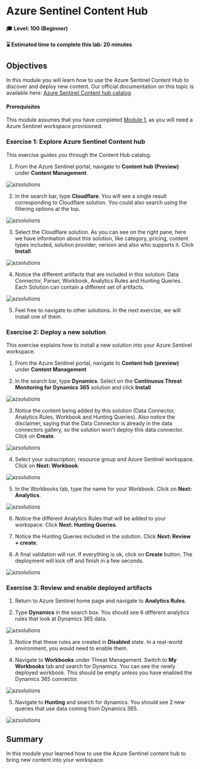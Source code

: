 # Azure Sentinel Content Hub

#### 🎓 Level: 100 (Beginner)
#### ⌛ Estimated time to complete this lab: 20 minutes

## Objectives

In this module you will learn how to use the Azure Sentinel Content Hub to discover and deploy new content. Our official documentation on this topic is available here: [Azure Sentinel Content hub catalog](https://docs.microsoft.com/azure/sentinel/sentinel-solutions-catalog).

#### Prerequisites

This module assumes that you have completed [Module 1](Module-1-Setting-up-the-environment.md), as you will need a Azure Sentinel workspace provisioned.

### Exercise 1: Explore Azure Sentinel Content hub

This exercise guides you through the Content Hub catalog.

1. From the Azure Sentinel portal, navigate to **Content hub (Preview)** under **Content Management**.

![azsolutions](../Images/azsolutions1.png)

2. In the search bar, type **Cloudflare**. You will see a single result corresponding to Cloudflare solution. You could also search using the filtering options at the top.

![azsolutions](../Images/azsolutions2.png)

3. Select the Cloudflare solution. As you can see on the right pane, here we have information about this solution, like category, pricing, content types included, solution provider, version and also who supports it. Click **Install**.

![azsolutions](../Images/azsolutions2bis.png)

4. Notice the different artifacts that are included in this solution: Data Connector, Parser, Workbook, Analytics Rules and Hunting Queries. Each Solution can contain a different set of artifacts.

![azsolutions](../Images/azsolutions3.png)

5. Feel free to navigate to other solutions. In the next exercise, we will install one of them.

### Exercise 2: Deploy a new solution

This exercise explains how to install a new solution into your Azure Sentinel workspace.

1. From the Azure Sentinel portal, navigate to **Content hub (preview)** under **Content Management**

2. In the search bar, type **Dynamics**. Select on the **Continuous Threat Monitoring for Dynamics 365** solution and click **Install**

![azsolutions](../Images/azsolutions4.png)

3. Notice the content being added by this solution (Data Connector, Analytics Rules, Workbook and Hunting Queries). Also notice the disclaimer, saying that the Data Connector is already in the data connectors gallery, so the solution won't deploy this data connector. Click on **Create**.

![azsolutions](../Images/azsolutions5.png)

4. Select your subscription, resource group and Azure Sentinel workspace. Click on **Next: Workbook**.

![azsolutions](../Images/azsolutions6.png)

5. In the Workbooks tab, type the name for your Workbook. Click on **Next: Analytics**.

![azsolutions](../Images/azsolutions7.png)

6. Notice the different Analytics Rules that will be added to your workspace. Click **Next: Hunting Queries**.

7. Notice the Hunting Queries included in the solution. Click **Next: Review + create**.

8. A final validation will run. If everything is ok, click on **Create** button. The deployment will kick off and finish in a few seconds.

![azsolutions](../Images/azsolutions8.png)


### Exercise 3: Review and enable deployed artifacts

1. Return to Azure Sentinel home page and navigate to **Analytics Rules**.

2. Type **Dynamics** in the search box. You should see 6 different analytics rules that look at Dynamics 365 data.

![azsolutions](../Images/azsolutions9.png)

3. Notice that these rules are created in **Disabled** state. In a real-world environment, you would need to enable them.

4. Navigate to **Workbooks** under Threat Management. Switch to **My Workbooks** tab and search for Dynamics. You can see the newly deployed workbook. This should be empty unless you have enabled the Dynamics 365 connector.

![azsolutions](../Images/azsolutions10.png)

5. Navigate to **Hunting** and search for dynamics. You should see 2 new queries that use data coming from Dynamics 365.

![azsolutions](../Images/azsolutions11.png)

## Summary

In this module your learned how to use the Azure Sentinel content hub to bring new content into your workspace.

